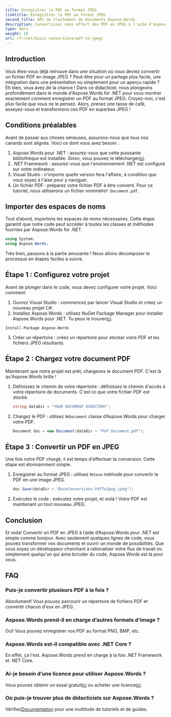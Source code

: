 ```yaml
---
title: Enregistrer le PDF au format JPEG
linktitle: Enregistrer le PDF au format JPEG
second_title: API de traitement de documents Aspose.Words
description: Convertissez sans effort des PDF en JPEG à l'aide d'Aspose.Words pour .NET. Suivez notre guide détaillé avec des exemples et des FAQ. Parfait pour les développeurs et les passionnés.
type: docs
weight: 10
url: /fr/net/basic-conversions/pdf-to-jpeg/
---
```

## Introduction

Vous êtes-vous déjà retrouvé dans une situation où vous deviez convertir un fichier PDF en image JPEG ? Peut-être pour un partage plus facile, une intégration dans une présentation ou simplement pour un aperçu rapide ? Eh bien, vous avez de la chance ! Dans ce didacticiel, nous plongeons profondément dans le monde d'Aspose.Words for .NET pour vous montrer exactement comment enregistrer un PDF au format JPEG. Croyez-moi, c'est plus facile que vous ne le pensez. Alors, prenez une tasse de café, asseyez-vous et transformons ces PDF en superbes JPEG !

## Conditions préalables

Avant de passer aux choses sérieuses, assurons-nous que tous nos canards sont alignés. Voici ce dont vous avez besoin :

1. Aspose.Words pour .NET : assurez-vous que cette puissante bibliothèque est installée. Sinon, vous pouvez le télécharger[ici](https://releases.aspose.com/words/net/).
2. .NET Framework : assurez-vous que l'environnement .NET est configuré sur votre ordinateur.
3. Visual Studio : n'importe quelle version fera l'affaire, à condition que vous soyez à l'aise pour y naviguer.
4.  Un fichier PDF : préparez votre fichier PDF à être converti. Pour ce tutoriel, nous utiliserons un fichier nommé`Pdf Document.pdf`.

## Importer des espaces de noms

Tout d’abord, importons les espaces de noms nécessaires. Cette étape garantit que notre code peut accéder à toutes les classes et méthodes fournies par Aspose.Words for .NET.

```csharp
using System;
using Aspose.Words;
```

Très bien, passons à la partie amusante ! Nous allons décomposer le processus en étapes faciles à suivre.

## Étape 1 : Configurez votre projet

Avant de plonger dans le code, vous devez configurer votre projet. Voici comment:

1. Ouvrez Visual Studio : commencez par lancer Visual Studio et créez un nouveau projet C#.
2.  Installez Aspose.Words : utilisez NuGet Package Manager pour installer Aspose.Words pour .NET. Tu peux le trouver[ici](https://releases.aspose.com/words/net/).

```shell
Install-Package Aspose.Words
```

3. Créer un répertoire : créez un répertoire pour stocker votre PDF et les fichiers JPEG résultants.

## Étape 2 : Chargez votre document PDF

Maintenant que notre projet est prêt, chargeons le document PDF. C'est là qu'Aspose.Words brille !

1. Définissez le chemin de votre répertoire : définissez le chemin d'accès à votre répertoire de documents. C'est ici que votre fichier PDF est stocké.

    ```csharp
    string dataDir = "YOUR DOCUMENT DIRECTORY";
    ```

2.  Chargez le PDF : utilisez le`Document` classe d’Aspose.Words pour charger votre PDF.

    ```csharp
    Document doc = new Document(dataDir + "Pdf Document.pdf");
    ```

## Étape 3 : Convertir un PDF en JPEG

Une fois notre PDF chargé, il est temps d'effectuer la conversion. Cette étape est étonnamment simple.

1.  Enregistrer au format JPEG : utilisez le`Save` méthode pour convertir le PDF en une image JPEG.

    ```csharp
    doc.Save(dataDir + "BaseConversions.PdfToJpeg.jpeg");
    ```

2. Exécutez le code : exécutez votre projet, et voilà ! Votre PDF est maintenant un tout nouveau JPEG.

## Conclusion

Et voila! Convertir un PDF en JPEG à l’aide d’Aspose.Words pour .NET est simple comme bonjour. Avec seulement quelques lignes de code, vous pouvez transformer vos documents et ouvrir un monde de possibilités. Que vous soyez un développeur cherchant à rationaliser votre flux de travail ou simplement quelqu'un qui aime bricoler du code, Aspose.Words est là pour vous.

## FAQ

### Puis-je convertir plusieurs PDF à la fois ?
Absolument! Vous pouvez parcourir un répertoire de fichiers PDF et convertir chacun d'eux en JPEG.

### Aspose.Words prend-il en charge d’autres formats d’image ?
Oui! Vous pouvez enregistrer vos PDF au format PNG, BMP, etc.

### Aspose.Words est-il compatible avec .NET Core ?
En effet, ça l'est. Aspose.Words prend en charge à la fois .NET Framework et .NET Core.

### Ai-je besoin d’une licence pour utiliser Aspose.Words ?
 Vous pouvez obtenir un essai gratuit[ici](https://releases.aspose.com/) ou acheter une licence[ici](https://purchase.aspose.com/buy).

### Où puis-je trouver plus de didacticiels sur Aspose.Words ?
 Vérifiez[Documentation](https://reference.aspose.com/words/net/) pour une multitude de tutoriels et de guides.
